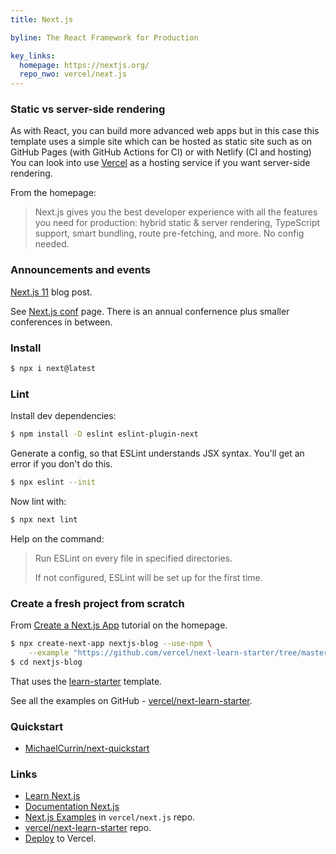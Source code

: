```yaml
---
title: Next.js

byline: The React Framework for Production

key_links:
  homepage: https://nextjs.org/
  repo_nwo: vercel/next.js
---
```


### Static vs server-side rendering

As with React, you can build more advanced web apps but in this case this template uses a simple site which can be hosted as static site such as on GitHub Pages (with GitHub Actions for CI) or with Netlify (CI and hosting) You can look into use [Vercel](https://vercel.com/) as a hosting service if you want server-side rendering.

From the homepage:

> Next.js gives you the best developer experience with all the features you need for production: hybrid static & server rendering, TypeScript support, smart bundling, route pre-fetching, and more. No config needed.


### Announcements and events

[Next.js 11](https://nextjs.org/blog/next-11) blog post.

See [Next.js conf](https://nextjs.org/conf) page. There is an annual confernence plus smaller conferences in between.


### Install

```sh
$ npx i next@latest
```


### Lint

Install dev dependencies:

```sh
$ npm install -D eslint eslint-plugin-next
```

Generate a config, so that ESLint understands JSX syntax. You'll get an error if you don't do this.

```sh
$ npx eslint --init
```

Now lint with:

```sh
$ npx next lint
```

Help on the command:

> Run ESLint on every file in specified directories.
>
> If not configured, ESLint will be set up for the first time.


### Create a fresh project from scratch

From [Create a Next.js App](https://nextjs.org/learn/basics/create-nextjs-app) tutorial on the homepage.

```sh
$ npx create-next-app nextjs-blog --use-npm \
    --example "https://github.com/vercel/next-learn-starter/tree/master/learn-starter"
$ cd nextjs-blog
```

That uses the [learn-starter](https://github.com/vercel/next-learn-starter/tree/master/learn-starter) template.

See all the examples on GitHub - [vercel/next-learn-starter](https://github.com/vercel/next-learn-starter).


### Quickstart

- [MichaelCurrin/next-quickstart](https://github.com/MichaelCurrin/next-quickstart)


### Links

- [Learn Next.js](https://nextjs.org/learn)
- [Documentation Next.js](https://nextjs.org/docs)
- [Next.js Examples](https://github.com/vercel/next.js/tree/master/examples) in `vercel/next.js` repo.
- [vercel/next-learn-starter](https://github.com/vercel/next-learn-starter) repo.
- [Deploy](https://vercel.com/import?filter=next.js) to Vercel.
